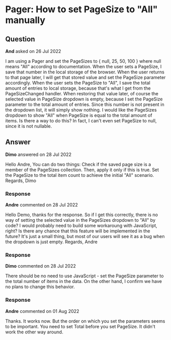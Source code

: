 # Pager: How to set PageSize to "All" manually

## Question

**And** asked on 26 Jul 2022

I am using a Pager and set the PageSizes to { null, 25, 50, 100 } where null means "All" according to documentation. When the user sets a PageSize, I save that number in the local storage of the browser. When the user returns to that page later, I will get that stored value and set the PageSize parameter accordingly. When the user sets the PageSize to "All", I save the total amount of entries to local storage, because that's what I get from the PageSizeChanged handler. When restoring that value later, of course the selected value in PageSize dropdown is empty, because I set the PageSize parameter to the total amount of entries. Since this number is not present in the dropdown list, it will simply show nothing. I would like the PageSizes dropdown to show "All" when PageSize is equal to the total amount of items. Is there a way to do this? In fact, I can't even set PageSize to null, since it is not nullable.

## Answer

**Dimo** answered on 28 Jul 2022

Hello Andre, You can do two things: Check if the saved page size is a member of the PageSizes collection. Then, apply it only if this is true. Set the PageSize to the total item count to achieve the initial "All" scenario. Regards, Dimo

### Response

**Andre** commented on 28 Jul 2022

Hello Demo, thanks for the response. So if I get this correctly, there is no way of setting the selected value in the PageSizes dropdown to "All" by code? I would probably need to build some workaroung with JavaScript, right? Is there any chance that this feature will be implemented in the future? It's just a small thing, but most of our users will see it as a bug when the dropdown is just empty. Regards, Andre

### Response

**Dimo** commented on 28 Jul 2022

There should be no need to use JavaScript - set the PageSize parameter to the total number of items in the data. On the other hand, I confirm we have no plans to change this behavior.

### Response

**Andre** commented on 01 Aug 2022

Thanks. It works now. But the order on which you set the parameters seems to be important. You need to set Total before you set PageSize. It didn't work the other way around.
